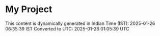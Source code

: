 # My Project

This content is dynamically generated in Indian Time (IST): 2025-01-26 06:35:39 IST
Converted to UTC: 2025-01-26 01:05:39 UTC
